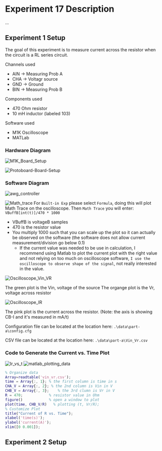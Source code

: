 # Experiment 17 Description
...
## Experiment 1 Setup

The goal of this experiment is to measure current across the resistor when the circuit is a RL series circuit.

Channels used
* AIN -> Measuring Prob A
* CHA -> Voltagr source
* GND -> Ground
* BIN -> Measuring Prob B

Components used
* 470 Ohm resistor
* 10 mH inductor (labeled 103)

Software used
* M1K Oscilloscope
* MATLab

### Hardware Diagram

![M1K_Board_Setup](./images/parta/M1K_Board_Setup.jpg)

![Protoboard-Board-Setup](./images/parta/Protoboard-Board-Setup.jpg)

### Software Diagram

![awg_controller](./images/parta/awg_controller.jpg)

![Math_trace](./images/parta/Math_trace.jpg)
For `Built-in Exp` please select `Formula`, doing this will plot Math Trace on the oscilloscope.
Then `Math Trace` you will enter: ` VBuffB[int(t)]/470 * 1000 `
* VBuffB is voltageB samples
* 470 is the resistor value
* You multiply 1000 such that you can scale up the plot so it can actually be observed on the software (the software does not allow current measurement/division go below 0.1)
    * If the current value was needed to be use in calculation, I recommend using Matlab to plot the current plot with the right value and not relying on too much on oscilloscope software, `I use the oscilloscope to observe shape of the signal`, not really interested in the value.

![Oscilloscope_Vin_VR](./images/parta/Oscilloscope_Vin_VR.jpg)

The green plot is the Vin, voltage of the source
The organge plot is the Vr, voltage across resistor

![Oscilloscope_IR](./images/parta/Oscilloscope_IR.jpg)

The pink plot is the current across the resistor. 
(Note: the axis is showing CB-I and it's measured in mA/t)

Configuration file can be located at the location here: `.\data\part-a\config.cfg`

CSV file can be located at the location here: `.\data\part-a\Vin_Vr.csv`

### Code to Generate the Current vs. Time Plot

![Ir_vs_t](./images/parta/Ir_vs_t.jpg)
![matlab_plotting_data](./images/parta/matlab_plotting_data.jpg)

```matlab
% Organize data
Array=readtable('vin_vr.csv');
time = Array{:, 1}; % the first column is time in s
CHA_V = Array{:, 2}; % the 2nd column is Vin in V
CHB_V = Array{:, 3};    % the 3rd clumn is Vr in V
R = 470;            % resistor value in Ohm
figure()            % open a window to plot
plot(time, CHB_V/R)   % plotting (t, Vr/R);
% Customize Plot 
title("Current of R vs. Time");
xlabel('time(s)');
ylabel('current(A)');
xlim([0 0.001]);
```

## Experiment 2 Setup